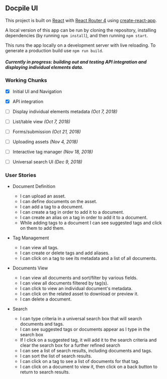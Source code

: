 ## Docpile UI

This project is built on [React](https://reactjs.org/) with [React Router 4](https://www.npmjs.com/package/react-router-dom) using [create-react-app](https://github.com/facebookincubator/create-react-app).

A local version of this app can be run by cloning the repository, installing dependencies (by running `npm install`), and then running `npm start`.

This runs the app locally on a development server with live reloading. To generate a production build use `npm run build`.


#### _Currently in progress: building out and testing API integration and displaying individual elements data._



### Working Chunks

- [X] Initial UI and Navigation
- [X] API integration
- [ ] Display individual elements metadata _(Oct 7, 2018)_
- [ ] List/table view _(Oct 7, 2018)_
- [ ] Forms/submission _(Oct 21, 2018)_
- [ ] Uploading assets _(Nov 4, 2018)_
- [ ] Interactive tag manager _(Nov 18, 2018)_
- [ ] Universal search UI _(Dec 9, 2018)_



### User Stories

- Document Definition
    - I can upload an asset.
    - I can define documents on the asset.
    - I can add a tag to a document.
    - I can create a tag in order to add it to a document.
    - I can create an alias on a tag in order to add it to a document.
    - While adding tags to a document I can see suggested tags and click on them to add them.

- Tag Management
    - I can view all tags.
    - I can create or delete tags and add aliases.
    - I can click on a tag to see its metadata and a list of all documents.

- Documents View
    - I can view all documents and sort/filter by various fields.
    - I can view all documents filtered by tag(s).
    - I can click to view an individual document's metadata.
    - I can click on the related asset to download or preview it.
    - I can delete a document.

- Search
    - I can type criteria in a universal search box that will search documents and tags.
    - I can see suggested tags or documents appear as I type in the search box
    - If I click on a suggested tag, it will add it to the search criteria and clear the search box for a further refined search
    - I can see a list of search results, including documents and tags.
    - I can sort the list of search results.
    - I can click on a tag to see a list of documents for that tag.
    - I can click on a document to view it, then click on a back button to return to search results.
